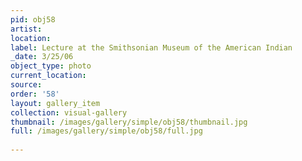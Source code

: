 ```yaml
---
pid: obj58
artist: 
location: 
label: Lecture at the Smithsonian Museum of the American Indian
_date: 3/25/06
object_type: photo
current_location: 
source: 
order: '58'
layout: gallery_item
collection: visual-gallery
thumbnail: /images/gallery/simple/obj58/thumbnail.jpg
full: /images/gallery/simple/obj58/full.jpg
 
---
```

